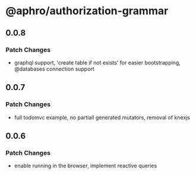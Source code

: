 # @aphro/authorization-grammar

## 0.0.8

### Patch Changes

- graphql support, 'create table if not exists' for easier bootstrapping, @databases connection support

## 0.0.7

### Patch Changes

- full todomvc example, no partiall generated mutators, removal of knexjs

## 0.0.6

### Patch Changes

- enable running in the browser, implement reactive queries
